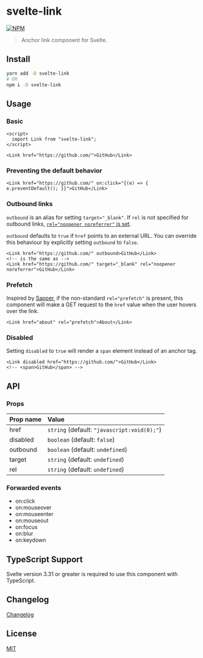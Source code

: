 # svelte-link

[![NPM][npm]][npm-url]

> Anchor link component for Svelte.

<!-- REPO_URL -->

<!-- TOC -->

## Install

```bash
yarn add -D svelte-link
# OR
npm i -D svelte-link
```

## Usage

### Basic

<!-- prettier-ignore-start -->
```svelte
<script>
  import Link from "svelte-link";
</script>

<Link href="https://github.com/">GitHub</Link>
```
<!-- prettier-ignore-end -->

### Preventing the default behavior

<!-- prettier-ignore-start -->
```svelte
<Link href="https://github.com/" on:click="{(e) => { e.preventDefault(); }}">GitHub</Link>
```
<!-- prettier-ignore-end -->

### Outbound links

`outbound` is an alias for setting `target="_blank"`. If `rel` is not specified for outbound links, [`rel="noopener noreferrer"` is set](https://developers.google.com/web/tools/lighthouse/audits/noopener).

`outbound` defaults to `true` if `href` points to an external URL. You can override this behaviour by explicitly setting `outbound` to `false`.

<!-- prettier-ignore-start -->
```svelte
<Link href="https://github.com/" outbound>GitHub</Link>
<!-- is the same as -->
<Link href="https://github.com/" target="_blank" rel="noopener noreferrer">GitHub</Link>
```
<!-- prettier-ignore-end -->

### Prefetch

Inspired by [Sapper](https://sapper.svelte.dev/docs#prefetch_href), if the non-standard `rel="prefetch"` is present, this component will make a GET request to the `href` value when the user hovers over the link.

<!-- prettier-ignore-start -->
```svelte
<Link href="about" rel="prefetch">About</Link>
```
<!-- prettier-ignore-end -->

### Disabled

Setting `disabled` to `true` will render a `span` element instead of an anchor tag.

<!-- prettier-ignore-start -->
```svelte
<Link disabled href="https://github.com/">GitHub</Link>
<!-- <span>GitHub</span> -->
```
<!-- prettier-ignore-end -->

## API

### Props

| Prop name | Value                                       |
| :-------- | :------------------------------------------ |
| href      | `string` (default: `"javascript:void(0);"`) |
| disabled  | `boolean` (default: `false`)                |
| outbound  | `boolean` (default: `undefined`)            |
| target    | `string` (default: `undefined`)             |
| rel       | `string` (default: `undefined`)             |

### Forwarded events

- on:click
- on:mouseover
- on:mouseenter
- on:mouseout
- on:focus
- on:blur
- on:keydown

## TypeScript Support

Svelte version 3.31 or greater is required to use this component with TypeScript.

## Changelog

[Changelog](CHANGELOG.md)

## License

[MIT](LICENSE)

[npm]: https://img.shields.io/npm/v/svelte-link?style=for-the-badge&color=%23ff3e00
[npm-url]: https://npmjs.com/package/svelte-link
